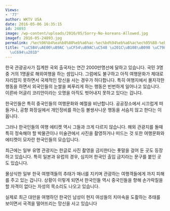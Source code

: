 ```yaml
---
Views:
- '77'
author: WKTV USA
date: 2016-05-06 16:35:15
id: 24893
image: /wp-content/uploads/2016/05/Sorry-No-koreans-Allowed.jpg
imagef: 2016-05-24893.jpg
permalink: /%ec%96%b4%ea%b8%80%eb%a6%ac-%ec%bd%94%eb%a6%ac%ec%95%88-%eb%84%88%eb%82%98-%ec%9e%98%ed%95%98%ec%84%b8%ec%9a%94/
title: "\uC5B4\uAE00\uB9AC \uCF54\uB9AC\uC548 \u201C\uB108\uB098 \uC798\uD558\uC138\
  \uC694\u201D"
---
```


한국 관광공사가 집계한 국외 출국자는 연간 2000만명선에 달하고 있습니다. 국민 3명중 거의 1명꼴로 해외여행을 하는 셈입니다. 그럼에도 불구하고 아직 여행문화가 제대로 자리잡지 못하면서 국제적인 망신을 사는 경우가 허다합니다. 특히 여행지에서 몰지각한 행동을 하면서 외국인들의 눈쌀을 찌푸리게 하는 행동은 빈번하게 일어나고 있습니다. 이른바 어글리 코리안이라는 오명을 아직도 벗어내지 못하고 있다는 겁니다.

한국인들은 특히 중국인들의 여행문화와 예절을 비난합니다. 공공장소에서 시끄럽게 떠들거나, 공항 화장실에서 개인정비를 하는등 볼쌍사나운 행동을 서슴치 않고 한다는 이윱니다.

그러나 한국인들의 여행 에티켓 역시 그들과 크게 다르지 않습니다. 해외 관광지를 돌때 특히 정숙해야 할 박물관이나 미술관에서 사진을 촬영하거나 떠드는 것 또한 여행문화와 에티켓이 모자란 한국인들의 모습입니다.

최근에는 일부 유명 관광지는 한글로 사진 촬영을 금지한다는 푯말을 걸어 둔 곳도 등장하고 있습니다. 특히 일본과 유럽의 경우, 심지어 한국인 출입 금지라는 문구를 붙인 곳도 있습니다.

몰상식한 일부 한국 여행객들의 추태가 매너를 지키며 관광하는 여행객들에게 까지 피해를 주고 있는 겁니다. 상황이 이렇게 되면서 한국인들 역시 중국인들을 향해 손가락질을 할 자격이 없다는 자성의 목소리도 나오고 있습니다.

실제로 최근 대만을 여행하던 한국인 남성이 현지 여성들의 치마속을 도촬하는 추태를 보이면서 국격을 떨어뜨리는 망신을 사고 있습니다